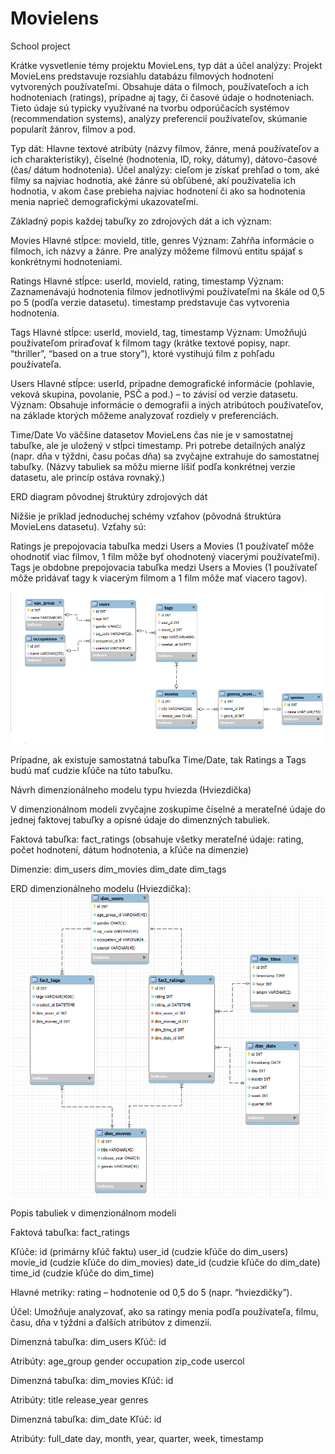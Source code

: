 # Movielens
School project


Krátke vysvetlenie témy projektu MovieLens, typ dát a účel analýzy:
Projekt MovieLens predstavuje rozsiahlu databázu filmových hodnotení vytvorených používateľmi. Obsahuje dáta o filmoch, používateľoch a ich hodnoteniach (ratings), prípadne aj tagy, či časové údaje o hodnoteniach. Tieto údaje sú typicky využívané na tvorbu odporúčacích systémov (recommendation systems), analýzy preferencií používateľov, skúmanie popularít žánrov, filmov a pod.

Typ dát:
Hlavne textové atribúty (názvy filmov, žánre, mená používateľov a ich charakteristiky), číselné (hodnotenia, ID, roky, dátumy), dátovo-časové (čas/ dátum hodnotenia).
Účel analýzy: cieľom je získať prehľad o tom, aké filmy sa najviac hodnotia, aké žánre sú obľúbené, akí používatelia ich hodnotia, v akom čase prebieha najviac hodnotení či ako sa hodnotenia menia naprieč demografickými ukazovateľmi.



Základný popis každej tabuľky zo zdrojových dát a ich význam:

Movies 
Hlavné stĺpce: movieId, title, genres
Význam: Zahŕňa informácie o filmoch, ich názvy a žánre. Pre analýzy môžeme filmovú entitu spájať s konkrétnymi hodnoteniami.

Ratings
Hlavné stĺpce: userId, movieId, rating, timestamp
Význam: Zaznamenávajú hodnotenia filmov jednotlivými používateľmi na škále od 0,5 po 5 (podľa verzie datasetu). timestamp predstavuje čas vytvorenia hodnotenia.

Tags
Hlavné stĺpce: userId, movieId, tag, timestamp
Význam: Umožňujú používateľom priraďovať k filmom tagy (krátke textové popisy, napr. “thriller”, “based on a true story”), ktoré vystihujú film z pohľadu používateľa.

Users
Hlavné stĺpce: userId, prípadne demografické informácie (pohlavie, veková skupina, povolanie, PSČ a pod.) – to závisí od verzie datasetu.
Význam: Obsahuje informácie o demografii a iných atribútoch používateľov, na základe ktorých môžeme analyzovať rozdiely v preferenciách.

Time/Date
Vo väčšine datasetov MovieLens čas nie je v samostatnej tabuľke, ale je uložený v stĺpci timestamp. Pri potrebe detailných analýz (napr. dňa v týždni, času počas dňa) sa zvyčajne extrahuje do samostatnej tabuľky.
(Názvy tabuliek sa môžu mierne líšiť podľa konkrétnej verzie datasetu, ale princíp ostáva rovnaký.)

ERD diagram pôvodnej štruktúry zdrojových dát

Nižšie je príklad jednoduchej schémy vzťahov (pôvodná štruktúra MovieLens datasetu). Vzťahy sú:

Ratings je prepojovacia tabuľka medzi Users a Movies (1 používateľ môže ohodnotiť viac filmov, 1 film môže byť ohodnotený viacerými používateľmi).
Tags je obdobne prepojovacia tabuľka medzi Users a Movies (1 používateľ môže pridávať tagy k viacerým filmom a 1 film môže mať viacero tagov).

![alt text](image.png)

Prípadne, ak existuje samostatná tabuľka Time/Date, tak Ratings a Tags budú mať cudzie kľúče na túto tabuľku.



Návrh dimenzionálneho modelu typu hviezda (Hviezdička)

V dimenzionálnom modeli zvyčajne zoskupíme číselné a merateľné údaje do jednej faktovej tabuľky a opisné údaje do dimenzných tabuliek.

Faktová tabuľka:
fact_ratings (obsahuje všetky merateľné údaje: rating, počet hodnotení, dátum hodnotenia, a kľúče na dimenzie)

Dimenzie:
dim_users 
dim_movies 
dim_date 
dim_tags 

ERD dimenzionálneho modelu (Hviezdička):
![alt text](image-1.png)


Popis tabuliek v dimenzionálnom modeli

Faktová tabuľka: fact_ratings

Kľúče:
id (primárny kľúč faktu)
user_id (cudzie kľúče do dim_users)
movie_id (cudzie kľúče do dim_movies)
date_id (cudzie kľúče do dim_date)
time_id (cudzie kľúče do dim_time)

Hlavné metriky:
rating – hodnotenie od 0,5 do 5 (napr. “hviezdičky”).

Účel:
Umožňuje analyzovať, ako sa ratingy menia podľa používateľa, filmu, času, dňa v týždni a ďalších atribútov z dimenzií.

Dimenzná tabuľka: dim_users
Kľúč:
id 

Atribúty:
age_group
gender
occupation
zip_code
usercol


Dimenzná tabuľka: dim_movies
Kľúč:
id

Atribúty:
title
release_year
genres


Dimenzná tabuľka: dim_date
Kľúč:
id

Atribúty:
full_date
day, month, year, quarter, week, timestamp



